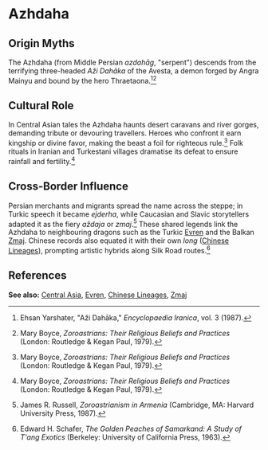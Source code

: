 # Azhdaha

## Origin Myths
The Azhdaha (from Middle Persian *azdahāg*, "serpent") descends from the terrifying three-headed *Aži Dahāka* of the Avesta, a demon forged by Angra Mainyu and bound by the hero Thraetaona.[^1][^2]

## Cultural Role
In Central Asian tales the Azhdaha haunts desert caravans and river gorges, demanding tribute or devouring travellers. Heroes who confront it earn kingship or divine favor, making the beast a foil for righteous rule.[^2] Folk rituals in Iranian and Turkestani villages dramatise its defeat to ensure rainfall and fertility.[^2]

## Cross-Border Influence
Persian merchants and migrants spread the name across the steppe; in Turkic speech it became *ejderha*, while Caucasian and Slavic storytellers adapted it as the fiery *aždaja* or *zmaj*.[^3] These shared legends link the Azhdaha to neighbouring dragons such as the Turkic [Evren](../Evren/) and the Balkan [Zmaj](../../../Eastern-Europe/Lineage/Zmaj/). Chinese records also equated it with their own *long* ([Chinese Lineages](../../../China/Lineage/)), prompting artistic hybrids along Silk Road routes.[^4]

## References
[^1]: Ehsan Yarshater, "Aži Dahāka," *Encyclopaedia Iranica*, vol. 3 (1987).
[^2]: Mary Boyce, *Zoroastrians: Their Religious Beliefs and Practices* (London: Routledge & Kegan Paul, 1979).
[^3]: James R. Russell, *Zoroastrianism in Armenia* (Cambridge, MA: Harvard University Press, 1987).
[^4]: Edward H. Schafer, *The Golden Peaches of Samarkand: A Study of T'ang Exotics* (Berkeley: University of California Press, 1963).

**See also:** [Central Asia](../../README.md), [Evren](../Evren/), [Chinese Lineages](../../../China/Lineage/), [Zmaj](../../../Eastern-Europe/Lineage/Zmaj/)
